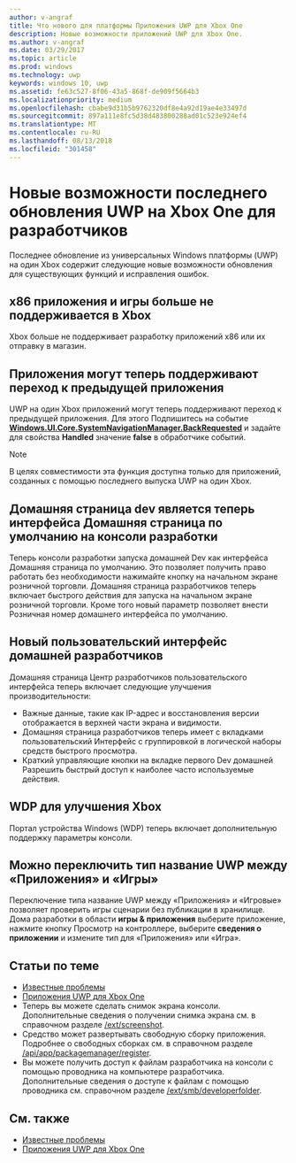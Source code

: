 ```yaml
---
author: v-angraf
title: Что нового для платформы Приложения UWP для Xbox One
description: Новые возможности приложений UWP для Xbox One.
ms.author: v-angraf
ms.date: 03/29/2017
ms.topic: article
ms.prod: windows
ms.technology: uwp
keywords: windows 10, uwp
ms.assetid: fe63c527-8f06-43a5-868f-de909f5664b3
ms.localizationpriority: medium
ms.openlocfilehash: cbabe9d31b5b9762320df8e4a92d19ae4e33497d
ms.sourcegitcommit: 897a111e8fc5d38d483800288ad01c523e924ef4
ms.translationtype: MT
ms.contentlocale: ru-RU
ms.lasthandoff: 08/13/2018
ms.locfileid: "301458"
---
```

# <a name="whats-new-for-developers-in-the-latest-update-of-uwp-on-xbox-one"></a>Новые возможности последнего обновления UWP на Xbox One для разработчиков

Последнее обновление из универсальных Windows платформы (UWP) на один Xbox содержит следующие новые возможности обновления для существующих функций и исправления ошибок.

## <a name="x86-apps-and-games-are-no-longer-supported-on-xbox"></a>x86 приложения и игры больше не поддерживается в Xbox  
Xbox больше не поддерживает разработку приложений x86 или их отправку в магазин.

## <a name="apps-can-now-support-navigating-back-to-the-previous-app"></a>Приложения могут теперь поддерживают переход к предыдущей приложения 
UWP на один Xbox приложений могут теперь поддерживают переход к предыдущей приложения. Для этого Подпишитесь на событие [**Windows.UI.Core.SystemNavigationManager.BackRequested**](https://msdn.microsoft.com/library/windows/apps/dn893595) и задайте для свойства **Handled** значение **false** в обработчике событий.

> [!NOTE]
> В целях совместимости эта функция доступна только для приложений, созданных с помощью последнего выпуска UWP на один Xbox. 

## <a name="dev-home-is-now-the-default-home-experience-on-development-consoles"></a>Домашняя страница dev является теперь интерфейса Домашняя страница по умолчанию на консоли разработки
Теперь консоли разработки запуска домашней Dev как интерфейса Домашняя страница по умолчанию. Это позволяет получить право работать без необходимости нажимайте кнопку на начальном экране розничной торговли. Домашняя страница разработчиков теперь включает быстрого действия для запуска на начальном экране розничной торговли. Кроме того новый параметр позволяет внести Розничная номер домашнего интерфейса по умолчанию. 

## <a name="new-dev-home-user-interface"></a>Новый пользовательский интерфейс домашней разработчиков
Домашняя страница Центр разработчиков пользовательского интерфейса теперь включает следующие улучшения производительности:
 - Важные данные, такие как IP-адрес и восстановления версии отображается в верхней части экрана и видимости. 
 - Домашняя страница разработчиков теперь имеет с вкладками пользовательский Интерфейс с группировкой в логической наборы средств быстрого просмотра.
 - Краткий управляющие кнопки на вкладке первого Dev домашней Разрешить быстрый доступ к наиболее часто используемые действия. 

## <a name="wdp-for-xbox-enhancements"></a>WDP для улучшения Xbox
Портал устройства Windows (WDP) теперь включает дополнительную поддержку параметры консоли. 

## <a name="you-can-now-switch-the-type-of-your-uwp-title-between-app-and-game"></a>Можно переключить тип название UWP между «Приложения» и «Игры»
Переключение типа название UWP между «Приложения» и «Игровые» позволяет проверить игры сценарии без публикации в хранилище. Дома разработки в области **игры & приложения** выберите приложение, нажмите кнопку Просмотр на контроллере, выберите **сведения о приложении** и измените тип для «Приложения» или «Игра».

## <a name="see-also"></a>Статьи по теме
- [Известные проблемы](known-issues.md)
- [Приложения UWP для Xbox One](index.md)
 - Теперь вы можете сделать снимок экрана консоли. Дополнительные сведения о получении снимка экрана см. в справочном разделе [/ext/screenshot](wdp-media-capture-api.md).
 - Средство может развертывать свободную сборку приложения. Подробнее о свободных сборках см. в справочном разделе [/api/app/packagemanager/register](wdp-loose-folder-register-api.md).
 - Вы можете получить доступ к файлам разработчика на консоли с помощью проводника на компьютере разработчика. Дополнительные сведения о доступе к файлам с помощью проводника см. справочном разделе [/ext/smb/developerfolder](wdp-smb-api.md).

## <a name="see-also"></a>См. также
- [Известные проблемы](known-issues.md)
- [Приложения UWP для Xbox One](index.md)
